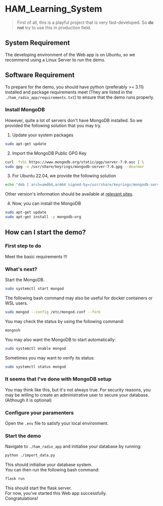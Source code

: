 # HAM_Learning_System
> First of all, this is a playful project that is very fast-developed. So __do not__ try to use this in production field.

## System Requirement
The developing environment of the Web app is on Ubuntu, so we recommend using a Linux Server to run the demo.

## Software Requirement
To prepare for the demo, you should have python (preferably >= 3.11) installed and package requirements meet (They are listed in the ```./ham_radio_app/requirements.txt```) to ensure that the demo runs properly.

### Install MongoDB
However, quite a lot of servers don't have MongoDB installed. So we provided the following solution that you may try.
1. Update your system packages
```bash
sudo apt-get update
```
2. Import the MongoDB Public GPG Key
```bash
curl -fsSL https://www.mongodb.org/static/pgp/server-7.0.asc | \
sudo gpg -o /usr/share/keyrings/mongodb-server-7.0.gpg --dearmor
```
3. For Ubuntu 22.04, we provide the following solution
```bash
echo "deb [ arch=amd64,arm64 signed-by=/usr/share/keyrings/mongodb-server-7.0.gpg ] https://repo.mongodb.org/apt/ubuntu jammy/mongodb-org/7.0 multiverse" | sudo tee /etc/apt/sources.list.d/mongodb-org-7.0.list
```
Other version's information should be available at [relevant sites](https://repo.mongodb.org/apt/).

4. Now, you can install the MongoDB
```bash
sudo apt-get update
sudo apt-get install -y mongodb-org
```

## How can I start the demo?

### First step to do
Meet the basic requirements !!!

### What's next?
Start the MongoDB.
```bash
sudo systemctl start mongod
```
The following bash command may also be useful for docker containers or WSL users.
```bash
sudo mongod --config /etc/mongod.conf --fork
```
You may check the status by using the following command:
```bash
mongosh
```
You may also want the MongoDB to start automatically:
```bash
sudo systemctl enable mongod
```
Sometimes you may want to verify its status:
```bash
sudo systemctl status mongod
```

### It seems that I've done with MongoDB setup
You may think like this, but it's not always true. For security reasons, you may be willing to create an administrative user to secure your database. (Although it is optional)

### Configure your paramenters
Open the ```.env``` file to satisfy your local environment.

### Start the demo
Navigate to ```./ham_radio_app``` and initialise your database by running:
```bash
python ./import_data.py
```
This should initialise your database system.  
You can then run the following bash command:
```bash
flask run
```
This should start the flask server.  
For now, you've started this Web app successfully.   
Congratulations!